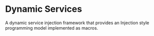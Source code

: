 # Dynamic Services

A dynamic service injection framework that provides an Injection style
programming model implemented as macros.

